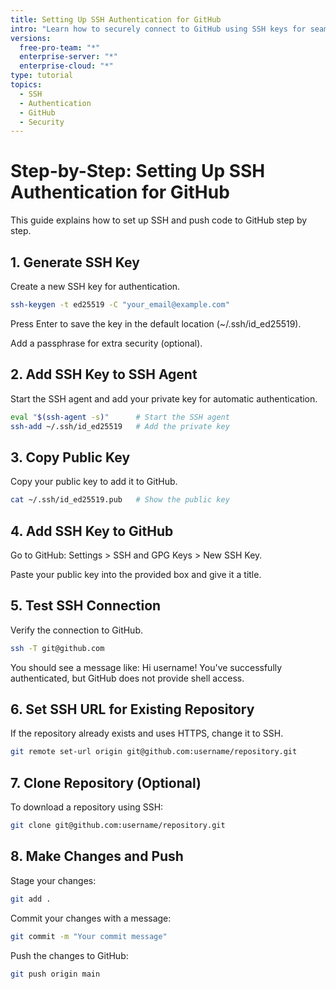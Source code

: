 ```yaml
---
title: Setting Up SSH Authentication for GitHub
intro: "Learn how to securely connect to GitHub using SSH keys for seamless repository access and code pushing."
versions:
  free-pro-team: "*"
  enterprise-server: "*"
  enterprise-cloud: "*"
type: tutorial
topics:
  - SSH
  - Authentication
  - GitHub
  - Security
---
```


# Step-by-Step: Setting Up SSH Authentication for GitHub

This guide explains how to set up SSH and push code to GitHub step by step.

## 1. Generate SSH Key

Create a new SSH key for authentication.

```bash
ssh-keygen -t ed25519 -C "your_email@example.com"
```

Press Enter to save the key in the default location (~/.ssh/id_ed25519).

Add a passphrase for extra security (optional).

## 2. Add SSH Key to SSH Agent

Start the SSH agent and add your private key for automatic authentication.

```bash
eval "$(ssh-agent -s)"      # Start the SSH agent
ssh-add ~/.ssh/id_ed25519   # Add the private key
```

## 3. Copy Public Key

Copy your public key to add it to GitHub.

```bash
cat ~/.ssh/id_ed25519.pub   # Show the public key
```

## 4. Add SSH Key to GitHub

Go to GitHub: Settings > SSH and GPG Keys > New SSH Key.

Paste your public key into the provided box and give it a title.

## 5. Test SSH Connection

Verify the connection to GitHub.

```bash
ssh -T git@github.com
```

You should see a message like: Hi username! You've successfully authenticated, but GitHub does not provide shell access.

## 6. Set SSH URL for Existing Repository

If the repository already exists and uses HTTPS, change it to SSH.

```bash
git remote set-url origin git@github.com:username/repository.git
```

## 7. Clone Repository (Optional)

To download a repository using SSH:

```bash
git clone git@github.com:username/repository.git
```

## 8. Make Changes and Push

Stage your changes:

```bash
git add .
```

Commit your changes with a message:

```bash
git commit -m "Your commit message"
```

Push the changes to GitHub:

```bash
git push origin main
```
